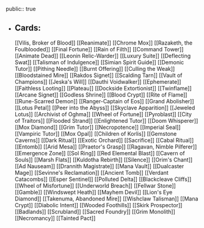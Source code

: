 public:: true
- ## Cards:
	[[Vilis, Broker of Blood]]
	[[Reanimate]]
	[[Chrome Mox]]
	[[Razaketh, the Foulblooded]]
	[[Final Fortune]]
	[[Rain of Filth]]
	[[Command Tower]]
	[[Animate Dead]]
	[[Leonin Relic-Warder]]
	[[Luxury Suite]]
	[[Deflecting Swat]]
	[[Talisman of Indulgence]]
	[[Simian Spirit Guide]]
	[[Demonic Tutor]]
	[[Pithing Needle]]
	[[Burnt Offering]]
	[[Culling the Weak]]
	[[Bloodstained Mire]]
	[[Rakdos Signet]]
	[[Scalding Tarn]]
	[[Vault of Champions]]
	[[Jeska's Will]]
	[[Dauthi Voidwalker]]
	[[Ephemerate]]
	[[Faithless Looting]]
	[[Plateau]]
	[[Dockside Extortionist]]
	[[Twinflame]]
	[[Arcane Signet]]
	[[Godless Shrine]]
	[[Blood Crypt]]
	[[Rite of Flame]]
	[[Rune-Scarred Demon]]
	[[Ranger-Captain of Eos]]
	[[Grand Abolisher]]
	[[Lotus Petal]]
	[[Peer into the Abyss]]
	[[Skyclave Apparition]]
	[[Jeweled Lotus]]
	[[Archivist of Oghma]]
	[[Wheel of Fortune]]
	[[Pyroblast]]
	[[City of Traitors]]
	[[Flooded Strand]]
	[[Enlightened Tutor]]
	[[Doom Whisperer]]
	[[Mox Diamond]]
	[[Grim Tutor]]
	[[Necropotence]]
	[[Imperial Seal]]
	[[Vampiric Tutor]]
	[[Mox Opal]]
	[[Children of Korlis]]
	[[Gemstone Caverns]]
	[[Dark Ritual]]
	[[Exotic Orchard]]
	[[Sacrifice]]
	[[Cabal Ritual]]
	[[Entomb]]
	[[Arid Mesa]]
	[[Praetor's Grasp]]
	[[Ragavan, Nimble Pilferer]]
	[[Emergence Zone]]
	[[Sol Ring]]
	[[Red Elemental Blast]]
	[[Cavern of Souls]]
	[[Marsh Flats]]
	[[Kuldotha Rebirth]]
	[[Silence]]
	[[Orim's Chant]]
	[[Ad Nauseam]]
	[[Drannith Magistrate]]
	[[Mana Vault]]
	[[Dualcaster Mage]]
	[[Sevinne's Reclamation]]
	[[Ancient Tomb]]
	[[Verdant Catacombs]]
	[[Esper Sentinel]]
	[[Polluted Delta]]
	[[Blackcleave Cliffs]]
	[[Wheel of Misfortune]]
	[[Underworld Breach]]
	[[Fellwar Stone]]
	[[Gamble]]
	[[Windswept Heath]]
	[[Mayhem Devil]]
	[[Lion's Eye Diamond]]
	[[Takenuma, Abandoned Mire]]
	[[Wishclaw Talisman]]
	[[Mana Crypt]]
	[[Diabolic Intent]]
	[[Wooded Foothills]]
	[[Skirk Prospector]]
	[[Badlands]]
	[[Scrubland]]
	[[Sacred Foundry]]
	[[Grim Monolith]]
	[[Necromancy]]
	[[Tainted Pact]]

